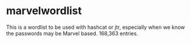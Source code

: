 # marvelwordlist
This is a wordlist to be used with hashcat or jtr, especially when we know the passwords may be Marvel based. 
168,363 entries.
